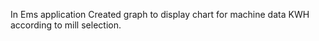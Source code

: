 In Ems application Created graph to display chart for machine data KWH according to mill selection. 
